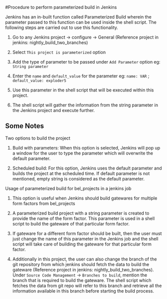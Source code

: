 #Procedure to perform parameterized build in Jenkins

Jenkins has an in-built function called Parameterized Build wherein the parameter passed to this function can be used inside the shell script. The following steps are carried out to use this functionality.

1) Go to any Jenkins project -> configure -> General (Reference project in jenkins: nightly_build_two_branches)

2) Select `This project is parameterized` option

3) Add the type of parameter to be passed under `Add Parameter` option eg: `String parameter`

4) Enter the `name` and `default_value` for the parameter eg: `name: VAR` ; `default_value: exploder5`

5) Use this parameter in the shell script that will be executed within this project.

6) The shell script will gather the information from the string parameter in the Jenkins project and execute further.

## Some Notes

Two options to build the project

1) Build with parameters: When this option is selected, Jenkins will pop up a window for the user to type the parameter which will overwrite the default parameter.

2) Scheduled build: For this option, Jenkins uses the default parameter and builds the project at the scheduled time. If default parameter is not mentioned, empty string is considered as the default parameter.

Usage of parameterized build for bel_projects in a jenkins job

1) This option is useful when Jenkins should build gatewares for multiple form factors from bel_projects

2) A parameterized build project with a string parameter is created to provide the name of the form factor. This parameter is used in a shell script to build the gateware of that particular form factor.

3) If gateware for a different form factor should be built, then the user must just change the name of this parameter in the Jenkins job and the shell script will take care of building the gateware for that particular form factor.

4) Additionally in this project, the user can also change the branch of the git repository from which jenkins should fetch the data to build the gateware (Reference project in jenkins: nightly_build_two_branches). Under `Source Code Management` -> `Branches to build`, mention the branch that is required to build the gateware. The shell script which fetches the data from git repo will refer to this branch and retrieve all the information available in this branch before starting the build process.

